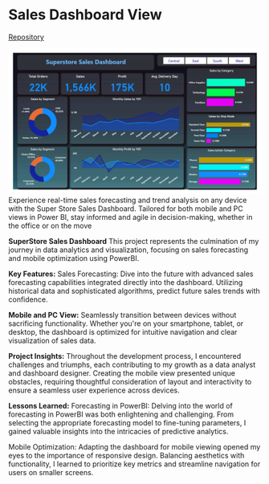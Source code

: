 # Sales Dashboard View

[Repository](https://github.com/prathaM27092000/Sales-Dashboard-MultiView)

![Sales Dashboard View](https://github.com/prathaM27092000/Sales-Dashboard-MultiView/blob/main/view.png)
Experience real-time sales forecasting and trend analysis on any device with the Super Store Sales Dashboard. Tailored for both mobile and PC views in Power BI, stay informed and agile in decision-making, whether in the office or on the move

**SuperStore Sales Dashboard**
This project represents the culmination of my journey in data analytics and visualization, focusing on sales forecasting and mobile optimization using PowerBI.

**Key Features:**
Sales Forecasting: Dive into the future with advanced sales forecasting capabilities integrated directly into the dashboard. Utilizing historical data and sophisticated algorithms, predict future sales trends with confidence.

**Mobile and PC View:**
Seamlessly transition between devices without sacrificing functionality. Whether you're on your smartphone, tablet, or desktop, the dashboard is optimized for intuitive navigation and clear visualization of sales data.

**Project Insights:**
Throughout the development process, I encountered challenges and triumphs, each contributing to my growth as a data analyst and dashboard designer. Creating the mobile view presented unique obstacles, requiring thoughtful consideration of layout and interactivity to ensure a seamless user experience across devices.

**Lessons Learned:**
Forecasting in PowerBI: Delving into the world of forecasting in PowerBI was both enlightening and challenging. From selecting the appropriate forecasting model to fine-tuning parameters, I gained valuable insights into the intricacies of predictive analytics.

Mobile Optimization: Adapting the dashboard for mobile viewing opened my eyes to the importance of responsive design. Balancing aesthetics with functionality, I learned to prioritize key metrics and streamline navigation for users on smaller screens.
